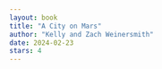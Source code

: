 ```yaml
---
layout: book
title: "A City on Mars"
author: "Kelly and Zach Weinersmith"
date: 2024-02-23
stars: 4
---
```


